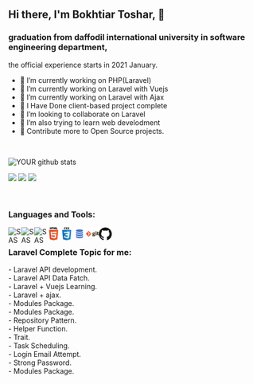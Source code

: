 ## Hi there, I'm Bokhtiar Toshar, 👋

### graduation  from daffodil international university in software engineering department,
the official experience starts in 2021 January.

- 🔭 I’m currently working on PHP(Laravel)
- 🔭 I’m currently working on Laravel with Vuejs
- 🔭 I’m currently working on Laravel with Ajax
- 🔭 I Have Done client-based project complete
- 🌱 I’m looking to collaborate on Laravel
- 👯 I’m also trying to learn web develodment 
- 🥅 Contribute more to Open Source projects.


<br>

![YOUR github stats](https://github-readme-stats.vercel.app/api?username=Bokhtiar)

[<img src="https://img.shields.io/badge/linkedin-%230077B5.svg?&style=for-the-badge&logo=linkedin&logoColor=white" />](https://www.linkedin.com/in/bokhtiar-toshar-3bb9331b0/) 
[<img src = "https://img.shields.io/badge/facebook-%230077B5.svg?&style=for-the-badge&logo">](https://www.facebook.com/bokhtiar172/) 
[<img src = "https://img.shields.io/badge/facebook-%230077B5.svg?&style=for-the-badge&logo">](https://www.instagram.com/bokhtiar_tushar/) 

<br>

### Languages and Tools:

<img align="left" alt="SAS" width="26px" src="https://pbs.twimg.com/profile_images/1163911054788833282/AcA2LnWL_400x400.jpg" />
<img align="left" alt="SAS" width="26px" src="https://upload.wikimedia.org/wikipedia/commons/thumb/9/95/Vue.js_Logo_2.svg/1200px-Vue.js_Logo_2.svg.png" />
<img align="left" alt="SAS" width="26px" src="https://www.w3schools.com/whatis/img_ajax.jpg" />
<img align="left" alt="HTML5" width="26px" src="https://raw.githubusercontent.com/github/explore/80688e429a7d4ef2fca1e82350fe8e3517d3494d/topics/html/html.png" />
<img align="left" alt="CSS3" width="26px" src="https://raw.githubusercontent.com/github/explore/80688e429a7d4ef2fca1e82350fe8e3517d3494d/topics/css/css.png" />
<img align="left" alt="SQL" width="26px" src="https://raw.githubusercontent.com/github/explore/80688e429a7d4ef2fca1e82350fe8e3517d3494d/topics/sql/sql.png" />
<img align="left" alt="Git" width="26px" src="https://raw.githubusercontent.com/github/explore/80688e429a7d4ef2fca1e82350fe8e3517d3494d/topics/git/git.png" />
<img align="left" alt="GitHub" width="26px" src="https://raw.githubusercontent.com/github/explore/78df643247d429f6cc873026c0622819ad797942/topics/github/github.png" />

<br />
<h3>Laravel Complete Topic for me:</h3>
- Laravel API development. <br>
- Laravel API Data Fatch. <br>
- Laravel + Vuejs Learning. <br>
- Laravel + ajax.<br>
- Modules Package.<br>
- Modules Package.<br>
- Repository Pattern.<br>
- Helper Function.<br>
- Trait.<br>
- Task Scheduling.<br>
- Login Email Attempt.<br>
- Strong Password.<br>
- Modules Package.<br>


<br />

